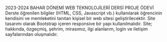 2023-2024 BAHAR DÖNEMİ WEB TEKNOLOJİLERİ DERSİ PROJE ÖDEVİ
Derste öğrenilen bilgiler (HTML, CSS, Javascript vb.) kullanılarak öğrencinin kendisini ve memleketini tanıtan kişisel bir web sitesi geliştirilecektir.
Site tasarımı olarak Bootstrap içeren responsive bir yapı kullanılmalıdır.
Site; hakkında, özgeçmiş, şehrim, mirasımız, ilgi alanlarım, login ve iletişim sayfalarından oluşmalıdır.
